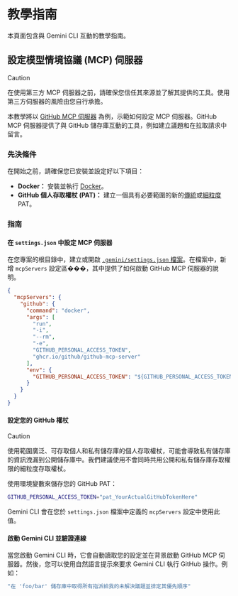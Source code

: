 # 教學指南

本頁面包含與 Gemini CLI 互動的教學指南。

## 設定模型情境協議 (MCP) 伺服器

> [!CAUTION]
> 在使用第三方 MCP 伺服器之前，請確保您信任其來源並了解其提供的工具。使用第三方伺服器的風險由您自行承擔。

本教學將以 [GitHub MCP 伺服器](https://github.com/github/github-mcp-server) 為例，示範如何設定 MCP 伺服器。GitHub MCP 伺服器提供了與 GitHub 儲存庫互動的工具，例如建立議題和在拉取請求中留言。

### 先決條件

在開始之前，請確保您已安裝並設定好以下項目：

- **Docker：** 安裝並執行 [Docker]。
- **GitHub 個人存取權杖 (PAT)：** 建立一個具有必要範圍的新的[傳統](https://github.com/settings/tokens/new)或[細粒度](https://github.com/settings/personal-access-tokens/new) PAT。

[Docker]: https://www.docker.com/
[classic]: https://github.com/settings/tokens/new
[fine-grained]: https://github.com/settings/personal-access-tokens/new

### 指南

#### 在 `settings.json` 中設定 MCP 伺服器

在您專案的根目錄中，建立或開啟 [`.gemini/settings.json` 檔案](./configuration.md)。在檔案中，新增 `mcpServers` 設定區���，其中提供了如何啟動 GitHub MCP 伺服器的說明。

```json
{
  "mcpServers": {
    "github": {
      "command": "docker",
      "args": [
        "run",
        "-i",
        "--rm",
        "-e",
        "GITHUB_PERSONAL_ACCESS_TOKEN",
        "ghcr.io/github/github-mcp-server"
      ],
      "env": {
        "GITHUB_PERSONAL_ACCESS_TOKEN": "${GITHUB_PERSONAL_ACCESS_TOKEN}"
      }
    }
  }
}
```

#### 設定您的 GitHub 權杖

> [!CAUTION]
> 使用範圍廣泛、可存取個人和私有儲存庫的個人存取權杖，可能會導致私有儲存庫的資訊洩漏到公開儲存庫中。我們建議使用不會同時共用公開和私有儲存庫存取權限的細粒度存取權杖。

使用環境變數來儲存您的 GitHub PAT：

```bash
GITHUB_PERSONAL_ACCESS_TOKEN="pat_YourActualGitHubTokenHere"
```

Gemini CLI 會在您於 `settings.json` 檔案中定義的 `mcpServers` 設定中使用此值。

#### 啟動 Gemini CLI 並驗證連線

當您啟動 Gemini CLI 時，它會自動讀取您的設定並在背景啟動 GitHub MCP 伺服器。然後，您可以使用自然語言提示來要求 Gemini CLI 執行 GitHub 操作。例如：

```bash
"在 'foo/bar' 儲存庫中取得所有指派給我的未解決議題並排定其優先順序"
```
